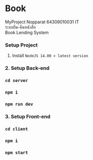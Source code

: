 # Book
MyProject Nopparat 64309010031 IT \
ระบบยืม-คืนหนังสือ \
Book Lending System
### Setup Project
1. Install `NodeJS 14.00 > latest version`
### 2. Setup Back-end

### `cd server`

### `npm i`

### `npm run dev`

### 3. Setup Front-end

### `cd client`

### `npm i`

### `npm start`
